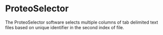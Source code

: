# ProteoSelector
The ProteoSelector software selects multiple columns of tab delimited text files based on unique identifier in the second index of file.
